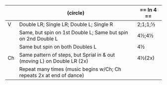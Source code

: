 ||(circle) | == In 4 == |
|-----|----|-----|
|V| Double LR; Single LR; Double L; Single R |2;1;1;½|
||Same, but spin on 1st Double L; Same but spin on 2nd Double L |4½;4½|
||Same but spin on both Doubles L |4½|
|Ch| Same pattern of steps, but Sprial in & out (moving L) on Double LR (2x) |4½(2x)|
||Repeat many times (music begins w/Ch; Ch repeats 2x at end of dance)||
